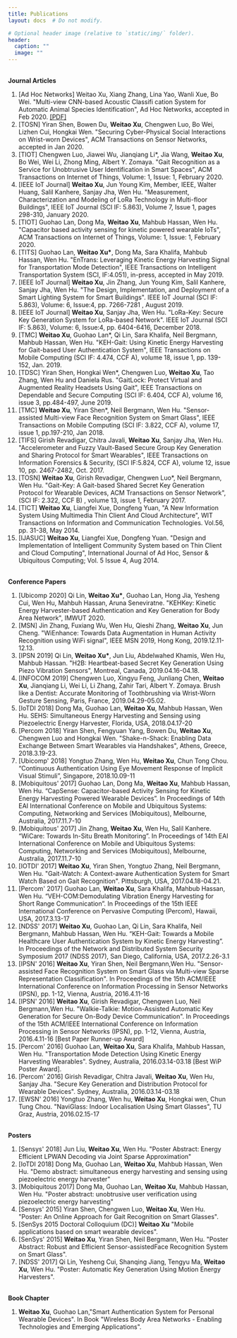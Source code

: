 ```yaml
---
title: Publications
layout: docs  # Do not modify.

# Optional header image (relative to `static/img/` folder).
header:
  caption: ""
  image: ""
---
```

<br>
<b>Journal Articles </b>
<br>
<ol>
<li>[Ad Hoc Networks] Weitao Xu, Xiang Zhang, Lina Yao, Wanli Xue, Bo Wei. "Multi-view CNN-based Acoustic Classifi cation System for Automatic Animal Species Identification", Ad Hoc Networks, accepted in Feb 2020. <a href="https://arxiv.org/abs/2002.09821" target="_blank">[PDF]</a></li>
<li>[TOSN] Yiran Shen, Bowen Du, <b>Weitao Xu</b>, Chengwen Luo, Bo Wei, Lizhen Cui, Hongkai Wen. "Securing Cyber-Physical Social Interactions on Wrist-worn Devices", ACM Transactions on Sensor Networks, accepted in Jan 2020.</li>
  <li>[TIOT] Chengwen Luo, Jiawei Wu, Jianqiang Li*, Jia Wang, <b>Weitao Xu</b>, Bo Wei, Wei Li, Zhong Ming, Albert Y. Zomaya. "Gait Recognition as a Service for Unobtrusive User Identification in Smart Spaces", ACM Transactions on Internet of Things, Volume: 1, Issue: 1, February 2020.</li>
  <li>[IEEE IoT Journal] <b>Weitao Xu</b>, Jun Young Kim, Member, IEEE, Walter Huang, Salil Kanhere, Sanjay Jha, Wen Hu. "Measurement, Characterization and Modeling of LoRa Technology in Multi-floor Buildings", IEEE IoT Journal (SCI IF: 5.863), Volume 7, Issue 1, pages 298-310, January 2020.</li>
  <li>[TIOT] Guohao Lan, Dong Ma, <b>Weitao Xu</b>, Mahbub Hassan, Wen Hu. "Capacitor based activity sensing for kinetic powered wearable IoTs", ACM Transactions on Internet of Things, Volume: 1, Issue: 1, February 2020.</li>
<li>[TITS] Guohao Lan, <b>Weitao Xu*</b>, Dong Ma, Sara Khalifa, Mahbub Hassan, Wen Hu. "EnTrans: Leveraging Kinetic Energy Harvesting Signal for Transportation Mode Detection", IEEE Transactions on Intelligent Transportation System (SCI, IF:4.051), in-press, accepted in May 2019.</li>
<li>[IEEE IoT Journal] <b>Weitao Xu</b>,  Jin Zhang, Jun Young Kim, Salil Kanhere, Sanjay Jha, Wen Hu. "The Design, Implementation, and Deployment of a Smart Lighting System for Smart Buildings". IEEE IoT Journal (SCI IF: 5.863), Volume: 6, Issue:4, pp. 7266-7281 , August 2019.</li>
<li>[IEEE IoT Journal] <b>Weitao Xu</b>, Sanjay Jha, Wen Hu. "LoRa-Key: Secure Key Generation System for LoRa-based Network". IEEE IoT Journal (SCI IF: 5.863), Volume: 6, Issue:4, pp. 6404-6416, December 2018. </li>
<li>[TMC] <b>Weitao Xu</b>, Guohao Lan*, Qi Lin, Sara Khalifa, Neil Bergmann, Mahbub Hassan, Wen Hu. "KEH-Gait: Using Kinetic Energy Harvesting for Gait-based User Authentication System", IEEE Transactions on Mobile Computing (SCI IF: 4.474, CCF A), volume 18, issue 1, pp. 139-152, Jan. 2019. </li>
<li>[TDSC] Yiran Shen, Hongkai Wen*, Chengwen Luo, <b>Weitao Xu</b>, Tao Zhang, Wen Hu and Daniela Rus. "GaitLock: Protect Virtual and Augmented Reality Headsets Using Gait", IEEE Transactions on Dependable and Secure Computing  (SCI IF: 6.404, CCF A), volume 16, issue 3, pp.484-497, June 2019. </li>
<li>[TMC] <b>Weitao Xu</b>, Yiran Shen*, Neil Bergmann, Wen Hu. "Sensor-assisted Multi-view Face Recognition System on Smart Glass", IEEE Transactions on Mobile Computing (SCI IF: 3.822, CCF A), volume 17, issue 1, pp.197-210, Jan 2018.</li>
<li>[TIFS] Girish Revadigar, Chitra Javali, <b>Weitao Xu</b>, Sanjay Jha, Wen Hu. "Accelerometer and Fuzzy Vault-Based Secure Group Key Generation and Sharing Protocol for Smart Wearables", IEEE Transactions on Information Forensics & Security,  (SCI IF:5.824, CCF A), volume 12, issue 10, pp. 2467-2482, Oct. 2017.</li>
<li>[TOSN] <b>Weitao Xu</b>, Girish Revadigar, Chengwen Luo*, Neil Bergmann, Wen Hu. "Gait-Key: A Gait-based Shared Secret Key Generation Protocol for Wearable Devices, ACM Transactions on Sensor Network", (SCI IF: 2.322, CCF B) , volume 13, issue 1, February 2017.</li>
<li>[TICT] <b>Weitao Xu</b>, Liangfei Xue, Dongfeng Yuan, "A New Information System Using Multimedia Thin Client And Cloud Architecture", WIT Transactions on Information and Communication Technologies. Vol.56, pp. 31-38, May 2014.</li>
<li>[IJASUC] <b>Weitao Xu</b>, Liangfei Xue, Dongfeng Yuan. "Design and Implementation of Intelligent Community System based on Thin Client and Cloud Computing", International Journal of Ad Hoc, Sensor & Ubiquitous Computing; Vol. 5 Issue 4, Aug 2014.</li>
</ol>

<br>
<b>Conference Papers </b>
<br>
<ol>
<li>[Ubicomp 2020] Qi Lin, <b>Weitao Xu*</b>, Guohao Lan, Hong Jia, Yesheng Cui, Wen Hu, Mahbuh Hassan, Aruna Seneviratne. "KEHKey: Kinetic Energy Harvester-based Authentication and Key Generation for Body Area Network", IMWUT 2020.</li>
  <li>[MSN] Jin Zhang, Fuxiang Wu, Wen Hu, Qieshi Zhang, <b>Weitao Xu</b>, Jun Cheng. "WiEnhance: Towards Data Augmentation in Human Activity Recognition using WiFi signal", IEEE MSN 2019, Hong Kong, 2019.12.11-12.13.</li>
  <li>[IPSN 2019] Qi Lin, <b>Weitao Xu*</b>, Jun Liu, Abdelwahed Khamis, Wen Hu, Mahbub Hassan. "H2B: Heartbeat-based Secret Key Generation Using Piezo Vibration Sensors", Montreal, Canada, 2019.04.16-04.18.</li>
  <li>[INFOCOM 2019] Chengwen Luo, Xingyu Feng, Junliang Chen, <b>Weitao Xu</b>, Jianqiang Li, Wei Li, Li Zhang, Zahir Tari, Albert Y. Zomaya. Brush like a Dentist: Accurate Monitoring of Toothbrushing via Wrist-Worn Gesture Sensing, Paris, France, 2019.04.29-05.02.</li>
<li>[IoTDI 2018] Dong Ma, Guohao Lan, <b>Weitao Xu</b>, Mahbub Hassan, Wen Hu. SEHS: Simultaneous Energy Harvesting and Sensing using Piezoelectric Energy Harvester, Florida, USA, 2018.04.17-20</li>
<li>[Percom 2018] Yiran Shen, Fengyuan Yang, Bowen Du, <b>Weitao Xu</b>, Chengwen Luo and Hongkai Wen. "Shake-n-Shack: Enabling Data Exchange Between Smart Wearables via Handshakes", Athens, Greece, 2018.3.19-23.</li>
<li>[Ubicomp' 2018] Yongtuo Zhang, Wen Hu, <b>Weitao Xu</b>, Chun Tong Chou. “Continuous Authentication Using Eye Movement Response of Implicit Visual Stimuli”, Singapore, 2018.10.09-11</li>
<li>[Mobiquitous' 2017] Guohao Lan, Dong Ma, <b>Weitao Xu</b>,  Mahbub Hassan, Wen Hu. “CapSense: Capacitor-based Activity Sensing for Kinetic Energy Harvesting Powered Wearable Devices”. In Proceedings of 14th EAI International Conference on Mobile and Ubiquitous Systems: Computing, Networking and Services (Mobiquitous), Melbourne, Australia, 2017.11.7-10</li>
<li>[Mobiquitous' 2017] Jin Zhang, <b>Weitao Xu</b>, Wen Hu, Salil Kanhere. “WiCare: Towards In-Situ Breath Monitoring”. In Proceedings of 14th EAI International Conference on Mobile and Ubiquitous Systems: Computing, Networking and Services (Mobiquitous), Melbourne, Australia, 2017.11.7-10</li>
<li>[IOTDI' 2017] <b>Weitao Xu</b>, Yiran Shen, Yongtuo Zhang, Neil Bergmann, Wen Hu. "Gait-Watch: A Context-aware Authentication System for Smart Watch Based on Gait Recognition". Pittsburgh, USA, 2017.04.18-04.21.</li>
<li>[Percom' 2017] Guohao Lan, <b>Weitao Xu</b>, Sara Khalifa, Mahbub Hassan, Wen Hu. “VEH-COM:Demodulating Vibration Energy Harvesting for Short Range Communication”. In Proceedings of the 15th IEEE International Conference on Pervasive Computing (Percom), Hawaii, USA, 2017.3.13-17</li>
<li>[NDSS' 2017] <b>Weitao Xu</b>, Guohao Lan, Qi Lin, Sara Khalifa, Neil Bergmann, Mahbub Hassan, Wen Hu. “KEH-Gait: Towards a Mobile Healthcare User Authentication System by Kinetic Energy Harvesting”. In Proceedings of the Network and Distributed System Security Symposium 2017 (NDSS 2017), San Diego, California, USA, 2017.2.26-3.1</li>
<li>[IPSN' 2016] <b>Weitao Xu</b>, Yiran Shen, Neil Bergmann,Wen Hu. "Sensor-assisted Face Recognition System on Smart Glass via Multi-view Sparse Representation Classification". In Proceedings of the 15th ACM/IEEE International Conference on Information Processing in Sensor Networks (IPSN), pp. 1-12, Vienna, Austria, 2016.4.11-16</li>
<li>[IPSN' 2016] <b>Weitao Xu</b>, Girish Revadigar, Chengwen Luo, Neil Bergmann,Wen Hu. "Walkie-Talkie: Motion-Assisted Automatic Key Generation for Secure On-Body Device Communication". In Proceedings of the 15th ACM/IEEE International Conference on Information Processing in Sensor Networks (IPSN), pp. 1-12, Vienna, Austria, 2016.4.11-16  [Best Paper Runner-up Award] </li>
<li>[Percom' 2016] Guohao Lan, <b>Weitao Xu</b>, Sara Khalifa, Mahbub Hassan, Wen Hu. "Transportation Mode Detection Using Kinetic Energy Harvesting Wearables". Sydney, Australia, 2016.03.14-03.18 [Best WiP Poster Award].</li>
<li>[Percom' 2016] Girish Revadigar, Chitra Javali, <b>Weitao Xu</b>, Wen Hu, Sanjay Jha. "Secure Key Generation and Distribution Protocol for Wearable Devices". Sydney, Australia, 2016.03.14-03.18 </li>
<li>[EWSN' 2016] Yongtuo Zhang, Wen hu, <b>Weitao Xu</b>, Hongkai wen, Chun Tung Chou. "NaviGlass: Indoor Localisation Using Smart Glasses", TU Graz, Austria, 2016.02.15-17</li>
</ol>
 
<br>
<b>Posters</b>
<br>
<ol>
  <li>[Sensys' 2018] Jun Liu, <b>Weitao Xu</b>, Wen Hu. "Poster Abstract: Energy Efficient LPWAN Decoding via Joint Sparse Approximation"</li>
  <li>[IoTDI 2018] Dong Ma, Guohao Lan, <b>Weitao Xu</b>, Mahbub Hassan, Wen Hu. "Demo abstract: simultaneous energy harvesting and sensing using piezoelectric energy harvester"</li>
  <li>[Mobiquitous 2017] Dong Ma, Guohao Lan, <b>Weitao Xu</b>, Mahbub Hassan, Wen Hu. "Poster abstract: unobtrusive user verification using piezoelectric energy harvesting"</li>
<li>[Sensys' 2015] Yiran Shen, Chengwen Luo, <b>Weitao Xu</b>, Wen Hu. "Poster: An Online Approach for Gait Recognition on Smart Glasses". </li>
<li>[SenSys 2015 Doctoral Colloquium (DC)] <b>Weitao Xu</b> "Mobile applications based on smart wearable devices".</li>
<li>[SenSys' 2015] <b>Weitao Xu</b>, Yiran Shen, Neil Bergmann, Wen Hu. "Poster Abstract: Robust and Efficient Sensor-assistedFace Recognition System on Smart Glass".</li>
<li>[NDSS' 2017] Qi Lin, Yesheng Cui, Shanqing Jiang, Tengyu Ma, <b>Weitao Xu</b>, Wen Hu. "Poster: Automatic Key Generation Using Motion Energy Harvesters".</li>
</ol>

<br>
<b>Book Chapter</b>
<br>
<ol>
  <li><b>Weitao Xu</b>, Guohao Lan,"Smart Authentication System for Personal Wearable Devices". In Book "Wireless Body Area Networks - Enabling Technologies and Emerging Applications".</li>
</ol>

